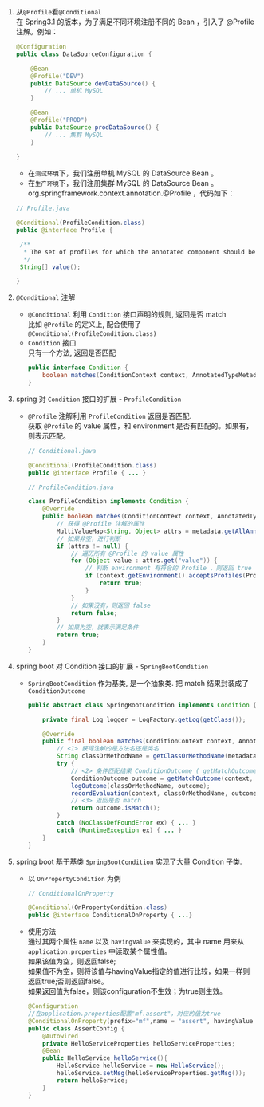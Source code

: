 1. 从`@Profile`看`@Conditional`     
   在 Spring3.1 的版本，为了满足不同环境注册不同的 Bean ，引入了 @Profile 注解。例如：
    ```java
    @Configuration
    public class DataSourceConfiguration {
    
        @Bean
        @Profile("DEV")
        public DataSource devDataSource() {
            // ... 单机 MySQL
        }
    
        @Bean
        @Profile("PROD")
        public DataSource prodDataSource() {
            // ... 集群 MySQL
        }
        
    }
    ```
   * 在`测试环境`下，我们注册单机 MySQL 的 DataSource Bean 。
   * 在`生产环境`下，我们注册集群 MySQL 的 DataSource Bean 。    
   org.springframework.context.annotation.@Profile ，代码如下：
   ```java
   // Profile.java
   
   @Conditional(ProfileCondition.class)
   public @interface Profile {
   
   	/**
   	 * The set of profiles for which the annotated component should be registered.
   	 */
   	String[] value();
   
   }
   ```
   
2. `@Conditional` 注解
    * `@Conditional` 利用 `Condition` 接口声明的规则, 返回是否 match   
      比如 `@Profile` 的定义上, 配合使用了 `@Conditional(ProfileCondition.class)`
    * `Condition` 接口   
       只有一个方法, 返回是否匹配
        ```java
        public interface Condition {
            boolean matches(ConditionContext context, AnnotatedTypeMetadata metadata);
        }
        ```
3. spring 对 `Condition` 接口的扩展 - `ProfileCondition`
    * `@Profile` 注解利用 `ProfileCondition` 返回是否匹配.   
       获取 `@Profile` 的 value 属性，和 environment 是否有匹配的。如果有，则表示匹配。
        ```java
        // Conditional.java
      
        @Conditional(ProfileCondition.class)
        public @interface Profile { ... }
      
        // ProfileCondition.java
        
        class ProfileCondition implements Condition {
            @Override
            public boolean matches(ConditionContext context, AnnotatedTypeMetadata metadata) {
                // 获得 @Profile 注解的属性
                MultiValueMap<String, Object> attrs = metadata.getAllAnnotationAttributes(Profile.class.getName());
                // 如果非空，进行判断
                if (attrs != null) {
                    // 遍历所有 @Profile 的 value 属性
                    for (Object value : attrs.get("value")) {
                        // 判断 environment 有符合的 Profile ，则返回 true ，表示匹配
                        if (context.getEnvironment().acceptsProfiles(Profiles.of((String[]) value))) {
                            return true;
                        }
                    }
                    // 如果没有，则返回 false
                    return false;
                }
                // 如果为空，就表示满足条件
                return true;
            }      
        }
        ```
      
4. spring boot 对 Condition 接口的扩展 - `SpringBootCondition`
    * `SpringBootCondition` 作为基类, 是一个抽象类. 把 match 结果封装成了 `ConditionOutcome`   
        ```java
        public abstract class SpringBootCondition implements Condition {
        
            private final Log logger = LogFactory.getLog(getClass());
        
            @Override
            public final boolean matches(ConditionContext context, AnnotatedTypeMetadata metadata) {
                // <1> 获得注解的是方法名还是类名
                String classOrMethodName = getClassOrMethodName(metadata);
                try {
                    // <2> 条件匹配结果 ConditionOutcome ( getMatchOutcome()是核心方法 ) 
                    ConditionOutcome outcome = getMatchOutcome(context, metadata);
                    logOutcome(classOrMethodName, outcome);
                    recordEvaluation(context, classOrMethodName, outcome);
                    // <3> 返回是否 match
                    return outcome.isMatch();
                }
                catch (NoClassDefFoundError ex) { ... }
                catch (RuntimeException ex) { ... }
            }
        }
        ```
      
5. spring boot 基于基类 `SpringBootCondition` 实现了大量 Condition 子类.   
    * 以 `OnPropertyCondition` 为例  
        ```java
        // ConditionalOnProperty
        
        @Conditional(OnPropertyCondition.class)
        public @interface ConditionalOnProperty { ...}  
        ```
    * 使用方法  
      通过其两个属性 `name` 以及 `havingValue` 来实现的，其中 name 用来从 `application.properties` 中读取某个属性值。   
        如果该值为空，则返回false;    
        如果值不为空，则将该值与havingValue指定的值进行比较，如果一样则返回true;否则返回false。     
        如果返回值为false，则该configuration不生效；为true则生效。     
        ```java
        @Configuration
        //在application.properties配置"mf.assert"，对应的值为true
        @ConditionalOnProperty(prefix="mf",name = "assert", havingValue = "true")
        public class AssertConfig {
            @Autowired
            private HelloServiceProperties helloServiceProperties;
            @Bean
            public HelloService helloService(){
                HelloService helloService = new HelloService();
                helloService.setMsg(helloServiceProperties.getMsg());
                return helloService;
            }
        }
        ```
